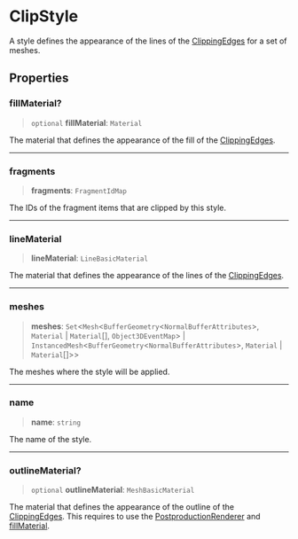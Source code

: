 # ClipStyle

A style defines the appearance of the lines of the [ClippingEdges](../classes/ClippingEdges.md) for a set of meshes.

## Properties

### fillMaterial?

> `optional` **fillMaterial**: `Material`

The material that defines the appearance of the fill of the
[ClippingEdges](../classes/ClippingEdges.md).

***

### fragments

> **fragments**: `FragmentIdMap`

The IDs of the fragment items that are clipped by this style.

***

### lineMaterial

> **lineMaterial**: `LineBasicMaterial`

The material that defines the appearance of the lines of the
[ClippingEdges](../classes/ClippingEdges.md).

***

### meshes

> **meshes**: `Set`\<`Mesh`\<`BufferGeometry`\<`NormalBufferAttributes`\>, `Material` \| `Material`[], `Object3DEventMap`\> \| `InstancedMesh`\<`BufferGeometry`\<`NormalBufferAttributes`\>, `Material` \| `Material`[]\>\>

The meshes where the style will be applied.

***

### name

> **name**: `string`

The name of the style.

***

### outlineMaterial?

> `optional` **outlineMaterial**: `MeshBasicMaterial`

The material that defines the appearance of the outline of the
[ClippingEdges](../classes/ClippingEdges.md). This requires to use the [PostproductionRenderer](../classes/PostproductionRenderer.md)
and [fillMaterial](ClipStyle.md#fillmaterial).
